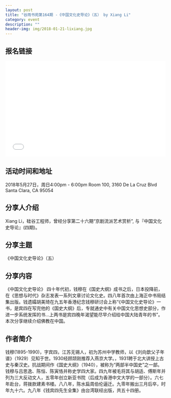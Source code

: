 ```yaml
---
layout: post
title: "谷雨书苑第164期 -《中国文化史导论》（五） by Xiang Li"
category: event
description: ""
header-img: img/2018-01-21-lixiang.jpg
---
```


## 报名链接
<div style="width:100%; text-align:left;" ><iframe src="//eventbrite.com/tickets-external?eid=46278940557&ref=etckt" frameborder="0" height="300" width="100%" vspace="0" hspace="0" marginheight="5" marginwidth="5" scrolling="auto" allowtransparency="true"></iframe></div>

## 活动时间和地址
2018年5月27日，周日4:00pm - 6:00pm
Room 100, 3160 De La Cruz Blvd Santa Clara, CA 95054

## 分享人介绍
Xiang Li，硅谷工程师，曾经分享第二十六期“京剧流派艺术赏析”, 与『中国文化史导论』(四期)。


## 分享主题
《中国文化史导论》（五）


## 分享内容 
《中国文化史导论》 四十年代初，钱穆在《国史大纲》成书之后，日本投降前，在《思想与时代》杂志发表一系列文章讨论文化史。四八年首次由上海正中书局结集出版。钱遗孀胡美琦在九五年香港纪念钱穆研讨会上称“《中国文化史导论》一书，是宾四在写完他的《国史大纲》后，专就通史中有关中国文化思想史部分，作进一步系统发挥的书…上两书是宾四晚年渴望能尽早介绍给中国大陆青年的书”。本次分享继续介绍佛教在中国。

## 作者简介
钱穆(1895-1990)，字宾四，江苏无锡人，初为苏州中学教师，以《刘向歆父子年谱》（1929）见知于世。1930经顾颉刚推荐入燕京大学。，1931聘于北大讲授上古史与秦汉史。抗战期间作《国史大纲》（1940），被称为“两部半中国史”之一部。钱穆与吕思逸、陈恒、陈寅恪并称史学四大家。四九年被毛将其与胡适、傅斯年并列为三大反动文人，五零年创立新亚书院（后成为香港中文大学的一部分）。六七年赴台，蒋拨款建素书楼。八八年，陈水扁周伯伦逼迁。九零年搬出三月后卒，时年九十六。九八年《钱宾四先生全集》由台湾联经出版，共五十四册。

